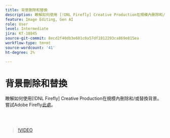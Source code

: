 ```yaml
---
title: 背景刪除和替換
description: 瞭解如何使用 [!DNL Firefly] Creative Production在規模內刪除和/或替換背景
feature: Image Editing, Gen AI
role: User
level: Intermediate
jira: KT-18845
source-git-commit: 8ecd2f40db3e601c0a57df1812293ca869e815ea
workflow-type: tm+mt
source-wordcount: '41'
ht-degree: 2%

---
```


# 背景刪除和替換

瞭解如何使用[!DNL Firefly] Creative Production在規模內刪除和/或替換背景。 嘗試Adobe Firefly[此處](https://firefly.adobe.com/)。

<br> 

>[!VIDEO](https://video.tv.adobe.com/v/3472930?quality=12&learn=on&hidetitle=true&captions=chi_hant)